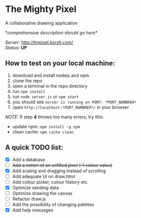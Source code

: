 # The Mighty Pixel
A collaborative drawing application

\**comprehensive description should go here*\*

*Server:* http://tmpixel.korzh.com/ <br/>
*Status:* **UP**

## How to test on your local machine:
1. download and install nodejs and npm
2. clone the repo
3. open a terminal in the repo directory
4. run `npm install`
5. run `node server.js` or `npm start`
6. you should see `server is running on PORT: *PORT_NUMBRER*`
7. open `http://localhost:*PORT_NUMBRER*/` in your browser

*NOTE:* If step **4** throws too many errors, try this:
* update npm: `npm install -g npm`
* clean cache: `npm cache clean`

## A quick TODO list:
* [X] Add a database
* [ ] ~~Add a notion of an unfilled pixel (-1 colour value)~~
* [X] Add scaling and dragging instead of scrolling
* [ ] Add adequate UI on draw.html
* [ ] Add colour picker, colour history etc.
* [x] Optimize sending data
* [ ] Optimize drawing the canvas
* [ ] Refactor draw.js
* [ ] Add the possibility of changing palettes
* [X] Add help messages
